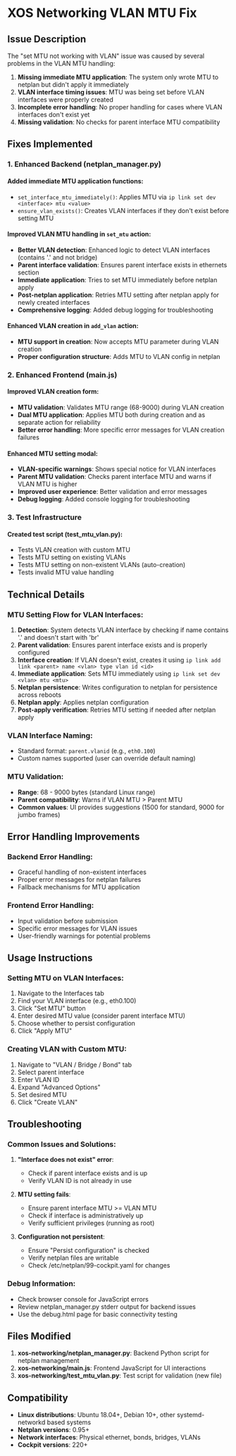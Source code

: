 # XOS Networking VLAN MTU Fix

## Issue Description
The "set MTU not working with VLAN" issue was caused by several problems in the VLAN MTU handling:

1. **Missing immediate MTU application**: The system only wrote MTU to netplan but didn't apply it immediately
2. **VLAN interface timing issues**: MTU was being set before VLAN interfaces were properly created
3. **Incomplete error handling**: No proper handling for cases where VLAN interfaces don't exist yet
4. **Missing validation**: No checks for parent interface MTU compatibility

## Fixes Implemented

### 1. Enhanced Backend (netplan_manager.py)

#### Added immediate MTU application functions:
- `set_interface_mtu_immediately()`: Applies MTU via `ip link set dev <interface> mtu <value>`
- `ensure_vlan_exists()`: Creates VLAN interfaces if they don't exist before setting MTU

#### Improved VLAN MTU handling in `set_mtu` action:
- **Better VLAN detection**: Enhanced logic to detect VLAN interfaces (contains '.' and not bridge)
- **Parent interface validation**: Ensures parent interface exists in ethernets section
- **Immediate application**: Tries to set MTU immediately before netplan apply
- **Post-netplan application**: Retries MTU setting after netplan apply for newly created interfaces
- **Comprehensive logging**: Added debug logging for troubleshooting

#### Enhanced VLAN creation in `add_vlan` action:
- **MTU support in creation**: Now accepts MTU parameter during VLAN creation
- **Proper configuration structure**: Adds MTU to VLAN config in netplan

### 2. Enhanced Frontend (main.js)

#### Improved VLAN creation form:
- **MTU validation**: Validates MTU range (68-9000) during VLAN creation
- **Dual MTU application**: Applies MTU both during creation and as separate action for reliability
- **Better error handling**: More specific error messages for VLAN creation failures

#### Enhanced MTU setting modal:
- **VLAN-specific warnings**: Shows special notice for VLAN interfaces
- **Parent MTU validation**: Checks parent interface MTU and warns if VLAN MTU is higher
- **Improved user experience**: Better validation and error messages
- **Debug logging**: Added console logging for troubleshooting

### 3. Test Infrastructure

#### Created test script (test_mtu_vlan.py):
- Tests VLAN creation with custom MTU
- Tests MTU setting on existing VLANs
- Tests MTU setting on non-existent VLANs (auto-creation)
- Tests invalid MTU value handling

## Technical Details

### MTU Setting Flow for VLAN Interfaces:

1. **Detection**: System detects VLAN interface by checking if name contains '.' and doesn't start with 'br'
2. **Parent validation**: Ensures parent interface exists and is properly configured
3. **Interface creation**: If VLAN doesn't exist, creates it using `ip link add link <parent> name <vlan> type vlan id <id>`
4. **Immediate application**: Sets MTU immediately using `ip link set dev <vlan> mtu <mtu>`
5. **Netplan persistence**: Writes configuration to netplan for persistence across reboots
6. **Netplan apply**: Applies netplan configuration
7. **Post-apply verification**: Retries MTU setting if needed after netplan apply

### VLAN Interface Naming:
- Standard format: `parent.vlanid` (e.g., `eth0.100`)
- Custom names supported (user can override default naming)

### MTU Validation:
- **Range**: 68 - 9000 bytes (standard Linux range)
- **Parent compatibility**: Warns if VLAN MTU > Parent MTU
- **Common values**: UI provides suggestions (1500 for standard, 9000 for jumbo frames)

## Error Handling Improvements

### Backend Error Handling:
- Graceful handling of non-existent interfaces
- Proper error messages for netplan failures
- Fallback mechanisms for MTU application

### Frontend Error Handling:
- Input validation before submission
- Specific error messages for VLAN issues
- User-friendly warnings for potential problems

## Usage Instructions

### Setting MTU on VLAN Interfaces:
1. Navigate to the Interfaces tab
2. Find your VLAN interface (e.g., eth0.100)
3. Click "Set MTU" button
4. Enter desired MTU value (consider parent interface MTU)
5. Choose whether to persist configuration
6. Click "Apply MTU"

### Creating VLAN with Custom MTU:
1. Navigate to "VLAN / Bridge / Bond" tab
2. Select parent interface
3. Enter VLAN ID
4. Expand "Advanced Options"
5. Set desired MTU
6. Click "Create VLAN"

## Troubleshooting

### Common Issues and Solutions:

1. **"Interface does not exist" error**:
   - Check if parent interface exists and is up
   - Verify VLAN ID is not already in use

2. **MTU setting fails**:
   - Ensure parent interface MTU >= VLAN MTU
   - Check if interface is administratively up
   - Verify sufficient privileges (running as root)

3. **Configuration not persistent**:
   - Ensure "Persist configuration" is checked
   - Verify netplan files are writable
   - Check /etc/netplan/99-cockpit.yaml for changes

### Debug Information:
- Check browser console for JavaScript errors
- Review netplan_manager.py stderr output for backend issues
- Use the debug.html page for basic connectivity testing

## Files Modified

1. **xos-networking/netplan_manager.py**: Backend Python script for netplan management
2. **xos-networking/main.js**: Frontend JavaScript for UI interactions
3. **xos-networking/test_mtu_vlan.py**: Test script for validation (new file)

## Compatibility

- **Linux distributions**: Ubuntu 18.04+, Debian 10+, other systemd-networkd based systems
- **Netplan versions**: 0.95+
- **Network interfaces**: Physical ethernet, bonds, bridges, VLANs
- **Cockpit versions**: 220+
